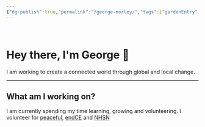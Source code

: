 ```yaml
---
{"dg-publish":true,"permalink":"/george-morley/","tags":["gardenEntry"]}
---
```


ㅤ
ㅤ
ㅤ
ㅤ
ㅤ
ㅤ
# Hey there, I'm George 🌴

I am working to create a connected world through global and local change. 

---
## What am I working on?

I am currently spending my time learning, growing and volunteering. I volunteer for [peaceful](https://peacefulfoundation.org/), [endCE](https://www.endce.org/) and [NHSN](https://www.nhsn.org.uk/)


